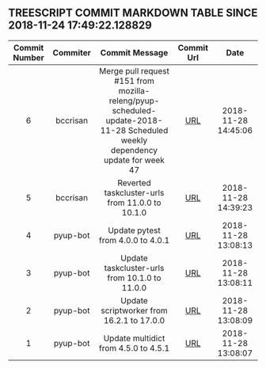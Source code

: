 ## TREESCRIPT COMMIT MARKDOWN TABLE SINCE 2018-11-24 17:49:22.128829

| Commit Number | Commiter | Commit Message | Commit Url | Date | 
|:---:|:----:|:----------------------------------:|:------:|:----:| 
|6|bccrisan|Merge pull request #151 from mozilla-releng/pyup-scheduled-update-2018-11-28  Scheduled weekly dependency update for week 47|[URL](https://github.com/mozilla-releng/treescript/commit/c83d29641e1ac75de051ea014ac343698b524db7)|2018-11-28 14:45:06
|5|bccrisan|Reverted taskcluster-urls from 11.0.0 to 10.1.0|[URL](https://github.com/mozilla-releng/treescript/commit/de0ae52c16b7057442e85a8cec29f5abedd99640)|2018-11-28 14:39:23
|4|pyup-bot|Update pytest from 4.0.0 to 4.0.1|[URL](https://github.com/mozilla-releng/treescript/commit/73a1408d496a548caee57355ee6d265095700673)|2018-11-28 13:08:13
|3|pyup-bot|Update taskcluster-urls from 10.1.0 to 11.0.0|[URL](https://github.com/mozilla-releng/treescript/commit/45c05e11786e8db3256ce4e366463e1fcba8908b)|2018-11-28 13:08:11
|2|pyup-bot|Update scriptworker from 16.2.1 to 17.0.0|[URL](https://github.com/mozilla-releng/treescript/commit/ed15273352b7222d3536fd371be1e096404d0c69)|2018-11-28 13:08:09
|1|pyup-bot|Update multidict from 4.5.0 to 4.5.1|[URL](https://github.com/mozilla-releng/treescript/commit/9e5973e63ca218d74c369588fab57b09de1ef41e)|2018-11-28 13:08:07


